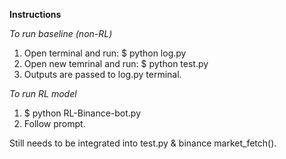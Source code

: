 **Instructions**

*To run baseline (non-RL)*
1. Open terminal and run: $ python log.py
2. Open new temrinal and run: $ python test.py
3. Outputs are passed to log.py terminal.

*To run RL model*
1. $ python RL-Binance-bot.py
2. Follow prompt.

Still needs to be integrated into test.py & binance market_fetch().
